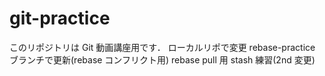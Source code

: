 # git-practice

このリポジトリは Git 動画講座用です．
ローカルリポで変更
rebase-practice ブランチで更新(rebase コンフリクト用)
rebase pull 用
stash 練習(2nd 変更)
